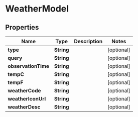 
# WeatherModel

## Properties
Name | Type | Description | Notes
------------ | ------------- | ------------- | -------------
**type** | **String** |  |  [optional]
**query** | **String** |  |  [optional]
**observationTime** | **String** |  |  [optional]
**tempC** | **String** |  |  [optional]
**tempF** | **String** |  |  [optional]
**weatherCode** | **String** |  |  [optional]
**weatherIconUrl** | **String** |  |  [optional]
**weatherDesc** | **String** |  |  [optional]



